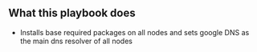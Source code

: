 ## What this playbook does
* Installs base required packages on all nodes and sets google DNS as the main dns resolver of all nodes


